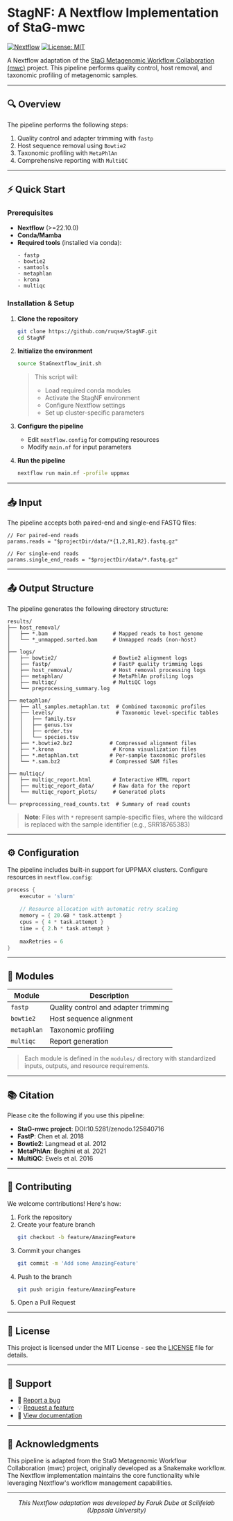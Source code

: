# StagNF: A Nextflow Implementation of StaG-mwc

[![Nextflow](https://img.shields.io/badge/nextflow-%E2%89%A522.10.0-brightgreen.svg)](https://www.nextflow.io/)
[![License: MIT](https://img.shields.io/badge/License-MIT-yellow.svg)](https://opensource.org/licenses/MIT)

A Nextflow adaptation of the [StaG Metagenomic Workflow Collaboration (mwc)](https://github.com/ctmrbio/stag-mwc) project. This pipeline performs quality control, host removal, and taxonomic profiling of metagenomic samples.

---

## 🔍 Overview

The pipeline performs the following steps:

1. Quality control and adapter trimming with `fastp`
2. Host sequence removal using `Bowtie2`
3. Taxonomic profiling with `MetaPhlAn`
4. Comprehensive reporting with `MultiQC`

---

## ⚡ Quick Start

### Prerequisites

* **Nextflow** (>=22.10.0)
* **Conda/Mamba**
* **Required tools** (installed via conda):
  ```
  - fastp
  - bowtie2
  - samtools
  - metaphlan
  - krona
  - multiqc
  ```

### Installation & Setup

1. **Clone the repository**
   ```bash
   git clone https://github.com/ruqse/StagNF.git
   cd StagNF
   ```

2. **Initialize the environment**
   ```bash
   source StaGnextflow_init.sh
   ```
   > This script will:
   > - Load required conda modules
   > - Activate the StagNF environment
   > - Configure Nextflow settings
   > - Set up cluster-specific parameters

3. **Configure the pipeline**
   - Edit `nextflow.config` for computing resources
   - Modify `main.nf` for input parameters

4. **Run the pipeline**
   ```bash
   nextflow run main.nf -profile uppmax
   ```

---

## 📥 Input

The pipeline accepts both paired-end and single-end FASTQ files:

```nextflow
// For paired-end reads
params.reads = "$projectDir/data/*{1,2,R1,R2}.fastq.gz"

// For single-end reads
params.single_end_reads = "$projectDir/data/*.fastq.gz"
```

---

## 📤 Output Structure

The pipeline generates the following directory structure:

```
results/
├── host_removal/
│   ├── *.bam                     # Mapped reads to host genome
│   └── *_unmapped.sorted.bam     # Unmapped reads (non-host)
│
├── logs/
│   ├── bowtie2/                  # Bowtie2 alignment logs
│   ├── fastp/                    # FastP quality trimming logs
│   ├── host_removal/             # Host removal processing logs
│   ├── metaphlan/                # MetaPhlAn profiling logs
│   ├── multiqc/                  # MultiQC logs
│   └── preprocessing_summary.log
│
├── metaphlan/
│   ├── all_samples.metaphlan.txt  # Combined taxonomic profiles
│   ├── levels/                    # Taxonomic level-specific tables
│   │   ├── family.tsv
│   │   ├── genus.tsv
│   │   ├── order.tsv
│   │   └── species.tsv
│   ├── *.bowtie2.bz2            # Compressed alignment files
│   ├── *.krona                   # Krona visualization files
│   ├── *.metaphlan.txt          # Per-sample taxonomic profiles
│   └── *.sam.bz2                # Compressed SAM files
│
├── multiqc/
│   ├── multiqc_report.html       # Interactive HTML report
│   ├── multiqc_report_data/      # Raw data for the report
│   └── multiqc_report_plots/     # Generated plots
│
└── preprocessing_read_counts.txt  # Summary of read counts
```

> **Note**: Files with `*` represent sample-specific files, where the wildcard is replaced with the sample identifier (e.g., SRR18765383)

---

## ⚙️ Configuration

The pipeline includes built-in support for UPPMAX clusters. Configure resources in `nextflow.config`:

```groovy
process {
    executor = 'slurm'
    
    // Resource allocation with automatic retry scaling
    memory = { 20.GB * task.attempt }
    cpus = { 4 * task.attempt }
    time = { 2.h * task.attempt }
    
    maxRetries = 6
}
```

---

## 🧩 Modules

| Module | Description |
|--------|-------------|
| `fastp` | Quality control and adapter trimming |
| `bowtie2` | Host sequence alignment |
| `metaphlan` | Taxonomic profiling |
| `multiqc` | Report generation |

> Each module is defined in the `modules/` directory with standardized inputs, outputs, and resource requirements.

---

## 📚 Citation

Please cite the following if you use this pipeline:

* **StaG-mwc project**: DOI:10.5281/zenodo.125840716
* **FastP**: Chen et al. 2018 
* **Bowtie2**: Langmead et al. 2012
* **MetaPhlAn**: Beghini et al. 2021
* **MultiQC**: Ewels et al. 2016

---

## 🤝 Contributing

We welcome contributions! Here's how:

1. Fork the repository
2. Create your feature branch
   ```bash
   git checkout -b feature/AmazingFeature
   ```
3. Commit your changes
   ```bash
   git commit -m 'Add some AmazingFeature'
   ```
4. Push to the branch
   ```bash
   git push origin feature/AmazingFeature
   ```
5. Open a Pull Request

---

## 📄 License

This project is licensed under the MIT License - see the [LICENSE](LICENSE) file for details.

---

## 💬 Support

- 🐛 [Report a bug](https://github.com/ruqse/StagNF/issues)
- 💡 [Request a feature](https://github.com/ruqse/StagNF/issues)
- 📝 [View documentation](https://github.com/ruqse/StagNF/wiki)

---

## 👏 Acknowledgments

This pipeline is adapted from the StaG Metagenomic Workflow Collaboration (mwc) project, originally developed as a Snakemake workflow. The Nextflow implementation maintains the core functionality while leveraging Nextflow's workflow management capabilities.

---

<div align="center">
<em>This Nextflow adaptation was developed by Faruk Dube at Scilifelab (Uppsala University)</em>
</div>